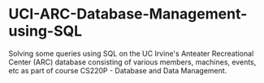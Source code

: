 # UCI-ARC-Database-Management-using-SQL
Solving some queries using SQL on the UC Irvine's Anteater Recreational Center (ARC) database consisting of various members, machines, events, etc as part of course CS220P - Database and Data Management.
